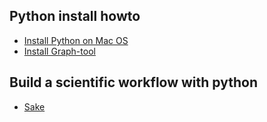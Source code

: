## Python install howto 
- [Install Python on Mac OS](http://www.lowindata.com/2013/installing-scientific-python-on-mac-os-x/)
- [Install Graph-tool](https://github.com/vgauthier/InstallGraphTool)

## Build a scientific workflow with python 
* [Sake](http://tonyfischetti.github.io/sake/)